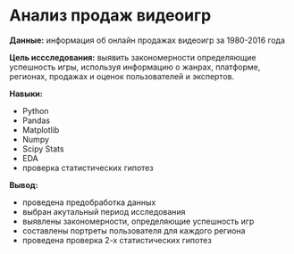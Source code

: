 # Анализ продаж видеоигр

**Данные:** информация об онлайн продажах видеоигр за 1980-2016 года

**Цель иссследования:**  выявить закономерности определяющие успешность игры, используя информацию о жанрах, платформе, регионах, продажах и оценок пользователей и экспертов.

**Навыки:** 
- Python
- Pandas
- Matplotlib 
- Numpy
- Scipy Stats
- EDA
- проверка статистических гипотез

**Вывод:** 
- проведена предобработка данных
- выбран акутальный период исследования
- выявлены закономерности, определяющие успешность игр 
- составлены портреты пользователя для каждого региона
- проведена проверка 2-х статистических гипотез
